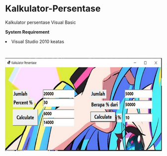 # Kalkulator-Persentase
Kalkulator persentase Visual Basic

<b> System Requirement </b> </br>
<li>Visual Studio 2010 keatas</li>

<p>&nbsp;</p>
<div>
  <center>
  <p align="center"><img src=https://github.com/romadebrian/Kalkulator-Persentase/blob/main/screenshot.png width=663 height=300 /></p>
</div>
